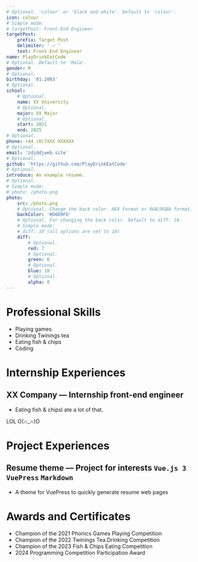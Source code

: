```yaml
---
# Optional. 'colour' or 'black and white'. Default to 'colour'.
icon: colour
# Simple mode:
# targetPost: Front-End Engineer
targetPost:
    prefix: Target Post
    delimiter: ' — '
    text: Front-End Engineer
name: PlayDrinkEatCode
# Optional. Default to 'Male'.
gender: M
# Optional.
birthday: '01.2003'
# Optional.
school:
    # Optional.
    name: XX University
    # Optional.
    major: XX Major
    # Optional.
    start: 2021
    end: 2025
# Optional.
phone: +44 (0)7XXX XXXXXX
# Optional.
email: 'zdj@djweb.site'
# Optional.
github: 'https://github.com/PlayDrinkEatCode'
# Optional.
introduce: An example resume.
# Optional.
# Simple mode:
# photo: /photo.png
photo:
    src: /photo.png
    # Optional. Change the back color. HEX Format or RGB/RGBA format.
    backColor: '#D6D9FD'
    # Optional. For changing the back color. Default to diff: 10.
    # Simple mode:
    # diff: 10 (all options are set to 10)
    diff:
        # Optional.
        red: 7
        # Optional.
        green: 6
        # Optional.
        blue: 10
        # Optional.
        alpha: 0
---
```


<!-- Replace colors (partially supported) -->
<style>
    body {
        --color: #252525;
        --tag-background: var(--color);
        --tag-color: #FFFFFF;
        --tag-hole-color: var(--tag-color);
        --tag-line-color: var(--tag-background);
    }
</style>

# Professional Skills
- Playing games
- Drinking Twinings tea
- Eating fish & chips
- Coding

# Internship Experiences
<!-- Simple mode: <Period start="09.2023"/> -->
## XX Company — Internship front-end engineer<Period start="09.2023" delimiter=" — " end="Present"/>
- Eating fish & chips<Right>I ate a lot of that.</Right>

LOL O(∩_∩)O

# Project Experiences
## Resume theme — Project for interests ```Vue.js 3``` ```VuePress``` ```Markdown```
- A theme for VuePress to quickly generate resume web pages

# Awards and Certificates
- Champion of the 2021 Phonics Games Playing Competition
- Champion of the 2022 Twinings Tea Drinking Competition
- Champion of the 2023 Fish & Chips Eating Competition
- 2024 Programming Competition Participation Award

